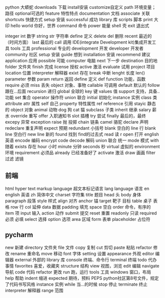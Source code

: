 python  大蟒蛇
downloads  下载
install安装
customize自定义
path  环境变量；路径
optional可选的
feature 特性特点
documentation  文档
associate  关联
shortcuts   快捷方式
setup  安装
successful  成功
library 库
scripts 脚本
print 大印
hello world 你好，世界
command 命令
power  能量
shell  壳
exit  退出式

integer   int   数字
string     str  字符串
define  定义
delete     del  删除
recent   最近的（时间方面）
last    最后的
call    调用
IDE(integrate Development kit)集成开发工具
tools   工具
professional  专业的
development    开发
developer     开发者
community     社区
setup         安装
guide         想到
installation  安装
recommend     建议
application   应用
possible      可能
computer      电脑
next          下一步
destination   目的地
folder        文件夹
finish        完成
license       授权
active        激活
evaluate      试用
project       项目
location      位置
interpreter   解释器
exixt         存在
break   中断
lenght    长度  len()
parameter  参数   param
return   返回
define   定义  def
function  功能，函数
require  必须
miss  丢失
object  对象、事物
callable   可调用
default 默认的
follow   跟在...后面
recursion   递归
global  全球的
key   键
values  值
support  支持，具备..功能
set   集合
operator  操作符
union   联合
initial   初始化
instance  实例
class  类
attribute   attr   属性
self   自己
property   特性属性
ref   reference  引用
stayic   静态的
object  对象
animal  动物
dog   狗
cat   猫
subclass   子类
inherit  继承
salary   薪水
override  重写
offer  入职通知书
slot    插槽
try   尝试
finally  最后的，最终
excepy  异常  exception
raise  抛  投掷
chain  链条
camel  骆驼
declare  声明 redeclare 重复声明
expect  预期
redundant   小括号
blank  空白的
line  行 blank line 空白行  new  line 新的
found  找到 find的过去式
read 读  r
open  打开
english 英语
encode 编码  encrypt code
decode  解码
union   联合 统一
mode    模式
with    随着
exists  存在
hour     小时
minute   分钟
seconds  秒
virtual   虚拟的
environment  环境
requirement   必须品
already    已经准备好了
activate   激活
draw   画画
filter  过滤  滤镜

## 前端
html hyper text markup language   超文本标记语言
lang  language   语言
en  english   英语
zh   简体中文
charset  字符集
title  题目
head   头
body  身体
paragraph  段落
style   样式
align  对齐
anchor    锚
target   靶子 目标
table   桌子 表格
row   行
col   延伸
data   数据
padding   填充
space    空白
order    命令，有序的
item    项
input   输入
action  动作
submit  提交
reset   重置
readonly   只读
required    必须 必填
select   选择
option   选项
area    区域
form    表单
placeholder   占位符

## pycharm
new    新建
directory  文件夹
file   文件
copy   复制
cut    剪切
paste  粘贴
refactor  修改
rename   重命名
move    移动
font    字体
setting   设置
appearance  外观
editor    编辑器
external   外部的
library    库
console   终端、命令行
terminal  终端
todo      代办事情
favorites  喜爱，收藏夹
structure  结构
view      视图，浏览
edit      编辑
navigate  导航
code      代码
refactor  更改
run       跑，运行
tools     工具
windows   窗口，布局
help      帮助
indent    缩进
expected   期待，预料
PEPS python社区第8号文件，规定了代码书写风格
instance  实例
while     当...的时候
stop   停止
terminate  终止
interpreter  解释器
range   范围